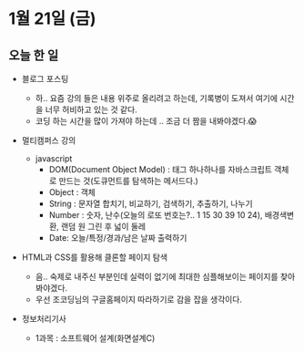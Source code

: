 # 1월 21일 (금)

## 오늘 한 일

* 블로그 포스팅
  * 하.. 요즘 강의 들은 내용 위주로 올리려고 하는데, 기록병이 도져서 여기에 시간을 너무 허비하고 있는 것 같다. 
  * 코딩 하는 시간을 많이 가져야 하는데 .. 조금 더 짬을 내봐야겠다.😱



* 멀티캠퍼스 강의
  * javascript
    * DOM(Document Object Model) : 태그 하나하나를 자바스크립트 객체로 만드는 것(도큐먼트를 탐색하는 메서드다.)
    * Object : 객체
    * String : 문자열 합치기, 비교하기, 검색하기, 추출하기, 나누기
    * Number : 숫자, 난수(오늘의 로또 번호는?.. 1 15 30 39 10 24), 배경색변환, 랜덤 원 그린 후 넓이 둘레 
    * Date: 오늘/특정/경과/남은 날짜 출력하기



* HTML과 CSS를 활용해 클론할 페이지 탐색
  * 음.. 숙제로 내주신 부분인데 실력이 없기에 최대한 심플해보이는 페이지를 찾아봐야겠다.
  * 우선 조코딩님의 구글홈페이지 따라하기로 감을 잡을 생각이다.



* 정보처리기사
  * 1과목 : 소프트웨어 설계(화면설계C)